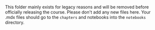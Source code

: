 This folder mainly exists for legacy reasons and will be removed before officially releasing the course. Please don't add any new files here.
Your .mdx files should go to the `chapters` and notebooks into the `notebooks` directory.
